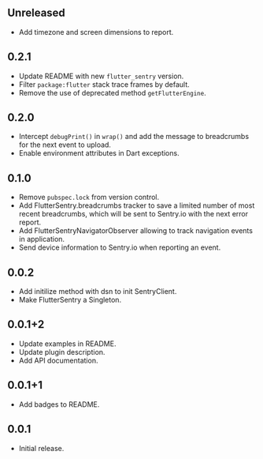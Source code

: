 ## Unreleased

* Add timezone and screen dimensions to report.

## 0.2.1

* Update README with new `flutter_sentry` version.
* Filter `package:flutter` stack trace frames by default.
* Remove the use of deprecated method `getFlutterEngine`.

## 0.2.0

* Intercept `debugPrint()` in `wrap()` and add the message to breadcrumbs for
  the next event to upload.
* Enable environment attributes in Dart exceptions.

## 0.1.0

* Remove `pubspec.lock` from version control.
* Add FlutterSentry.breadcrumbs tracker to save a limited number of most recent
  breadcrumbs, which will be sent to Sentry.io with the next error report.
* Add FlutterSentryNavigatorObserver allowing to track navigation events in
  application.
* Send device information to Sentry.io when reporting an event.

## 0.0.2

* Add initilize method with dsn to init SentryClient.
* Make FlutterSentry a Singleton.

## 0.0.1+2

* Update examples in README.
* Update plugin description.
* Add API documentation.

## 0.0.1+1

* Add badges to README.

## 0.0.1

* Initial release.
